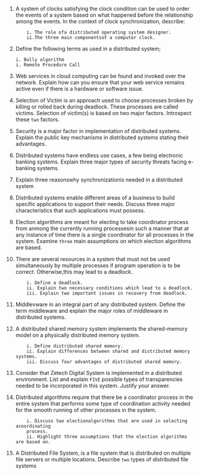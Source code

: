 1.  A system of clocks satisfying the clock condition can be used to order the events of a
    system based on what happened before the relationship among the events. In the context of
    clock synchronization, describe:

            i. The role ofa distributed operating system designer.
            ii.The three main componentsof a computer clock.

2.  Define the following terms as used in a distributed system;

        i. Bully algorithm
        i. Remote Procedure Call

3.  Web services in cloud computing can be found and invoked over the network. Explain
    how can you ensure that your web service remains active even if there is a hardware or
    software issue.

4.  Selection of Victim is an approach used to choose processes broken by killing or rolled
    back during deadlock. These processes are called victims. Selection of victim(s) is based
    on two major factors. Introspect these `two` factors.

5.  Security is a major factor in implementation of distributed systems. Explain the public key mechanisms in distributed systems stating their advantages.

6.  Distributed systems have endless use cases, a few being electronic banking systems. Explain three major types of security threats facing e-banking systems.

7.  Explain three reasonswhy synchronizationis needed in a distributed system

8.  Distributed systems enable different areas of a business to build specific applications to support their needs. Discuss three major characteristics that such applications must
    possess.

9.  Election algorithms are meant for electing to take coordinator process from anmong the
    currently running processesin such a manner that at any instance of time there is a single
    coordinator for all processes in the system. Examine `three` main assumptions on which
    election algorithms are based.

10. There are several resources in a system that must not be used simultaneously by multiple
    processes if program operation is to be correct. Otherwise,this may lead to a deadlock.

            i. Define a deadlock.
            ii. Explain two necessary conditions which lead to a deadlock.
            iii. Explain two important issues in recovery from deadlock.

11. Middlevware in an integral part of any distributed system. Define the term middleware and explain the major roles of middleware in distributed systems.

12. A distributed shared memory system implements the shared-memory model on a physically
    distributed memory system.

            i. Define distributed shared memory.
            ii. Explain differences between shared and distributed memory systems.
            iii. Discuss four advantages of distributed shared memory.

13. Consider that Zetech Digital System is implemented in a distributed environment. List and explain `FIVE` possible types of transparencies needed to be incorporated in this system.
    Justify your answer.

14. Distributed algorithms require that there be a coordinator process in the entire system that performs some type of coordination activity needed for the smooth running of
    other processes in the system.

            i. Discuss two electionalgorithms that are used in selecting acoordinating
            process.
            ii. Highlight three assumptions that the election algorithms are based on.

15. A Distributed File System, is a file system that is distributed on multiple file servers
    or multiple locations. Describe `two` types of distributed file systems
